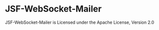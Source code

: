 JSF-WebSocket-Mailer
====================

JSF-WebSocket-Mailer is Licensed under the Apache License, Version 2.0
